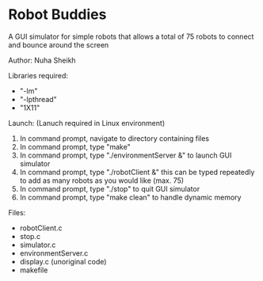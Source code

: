 # Robot Buddies 
A GUI simulator for simple robots that allows a total of 75 robots to connect and bounce around the screen

Author: Nuha Sheikh 

Libraries required:
- "-lm"
- "-lpthread"
- "1X11"

Launch: (Lanuch required in Linux environment) 
1. In command prompt, navigate to directory containing files 
2. In command prompt, type "make"
3. In command prompt, type "./environmentServer &" to launch GUI simulator 
4. In command prompt, type "./robotClient &" this can be typed repeatedly to add as many robots as you would like (max. 75) 
5. In command prompt, type "./stop" to quit GUI simulator 
6. In command prompt, type "make clean" to handle dynamic memory

Files:
- robotClient.c
- stop.c
- simulator.c
- environmentServer.c
- display.c (unoriginal code) 
- makefile

